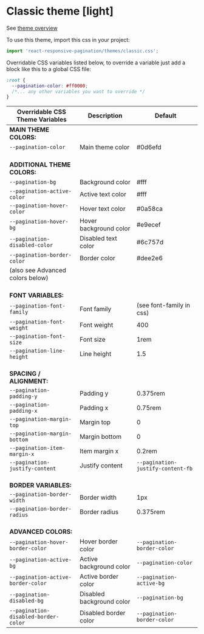 # Classic theme [light]

See [theme overview](https://react-responsive-pagination.elantha.com/themes#1-classic-theme)

To use this theme, import this css in your project:

```js
import 'react-responsive-pagination/themes/classic.css';
```

Overridable CSS variables listed below, to override a variable just add a block like this to a global CSS file:

```css
:root {
  --pagination-color: #ff0000;
  /*... any other variables you want to override */
}
```

| Overridable CSS Theme Variables      | **Description**           | **Default**                       |
| ------------------------------------ | ------------------------- | --------------------------------- |
| **MAIN THEME COLORS:**               |                           |                                   |
| `--pagination-color`                 | Main theme color          | #0d6efd                           |
| <br />**ADDITIONAL THEME COLORS:**   |                           |
| `--pagination-bg`                    | Background color          | #fff                              |
| `--pagination-active-color`          | Active text color         | #fff                              |
| `--pagination-hover-color`           | Hover text color          | #0a58ca                           |
| `--pagination-hover-bg`              | Hover background color    | #e9ecef                           |
| `--pagination-disabled-color`        | Disabled text color       | #6c757d                           |
| `--pagination-border-color`          | Border color              | #dee2e6                           |
| (also see Advanced colors below)     |                           |                                   |
| <br />**FONT VARIABLES:**            |                           |                                   |
| `--pagination-font-family`           | Font family               | (see font-family in css)          |
| `--pagination-font-weight`           | Font weight               | 400                               |
| `--pagination-font-size`             | Font size                 | 1rem                              |
| `--pagination-line-height`           | Line height               | 1.5                               |
| <br />**SPACING / ALIGNMENT:**       |                           |                                   |
| `--pagination-padding-y`             | Padding y                 | 0.375rem                          |
| `--pagination-padding-x`             | Padding x                 | 0.75rem                           |
| `--pagination-margin-top`            | Margin top                | 0                                 |
| `--pagination-margin-bottom`         | Margin bottom             | 0                                 |
| `--pagination-item-margin-x`         | Item margin x             | 0.2rem                            |
| `--pagination-justify-content`       | Justify content           | `--pagination-justify-content-fb` |
| <br />**BORDER VARIABLES:**          |                           |                                   |
| `--pagination-border-width`          | Border width              | 1px                               |
| `--pagination-border-radius`         | Border radius             | 0.375rem                          |
| <br />**ADVANCED COLORS:**           |                           |                                   |
| `--pagination-hover-border-color`    | Hover border color        | `--pagination-border-color`       |
| `--pagination-active-bg`             | Active background color   | `--pagination-color`              |
| `--pagination-active-border-color`   | Active border color       | `--pagination-active-bg`          |
| `--pagination-disabled-bg`           | Disabled background color | `--pagination-bg`                 |
| `--pagination-disabled-border-color` | Disabled border color     | `--pagination-border-color`       |
